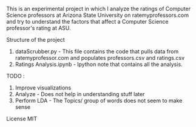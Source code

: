 This is an experimental project in which I analyze the ratings of Computer Science professors at Arizona State University on ratemyprofessors.com and try to understand the factors that affect a Computer Science professor's rating at ASU.

Structure of the project
  1. dataScrubber.py - This file contains the code that pulls data from ratemyprofessor.com and populates professors.csv and ratings.csv
  2. Ratings Analysis.ipynb - Ipython note that contains all the analysis.

TODO :
  1) Improve visualizations
  2) Analyze - Does not help in understanding stuff later
  3) Perform LDA - The Topics/ group of words does not seem to make sense

License MIT
